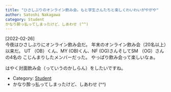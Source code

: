```yaml
---
title: "ひさしぶりのオンライン飲み会。もと学生さんたちと楽しくわいわいがやがや"
author: Satoshi Nakagawa
category: Student
かなり酔っ払ってしまったけど、しあわせ (^^)
---
```


[2022-02-26]  
 今夜はひさしぶりにオンライン飲み会だ。
年末のオンライン飲み会（20名以上）以来だ。
UT （OB）くん、MY (OB)くん、NF (OG)さんそしてSM （OG）さんの4名の
こじんまりしたメンバーだった。
やっぱり飲み会って楽しいなぁ。

 はやく対面飲み会（っていうのかしらん）をしたいですね。

- Category: [Student](categories.html#Student)
- かなり酔っ払ってしまったけど、しあわせ (^^)
